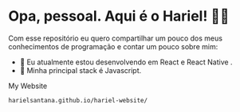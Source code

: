 <h1> Opa, pessoal. Aqui é o Hariel! 🎉🎇 </h1>


Com esse repositório eu quero compartilhar um pouco dos meus conhecimentos de programação e contar um pouco sobre mim:

- 🌱 Eu atualmente estou desenvolvendo em React e React Native .
- 🎈 Minha principal stack é Javascript.


<p>My Website</p>

`harielsantana.github.io/hariel-website/`
